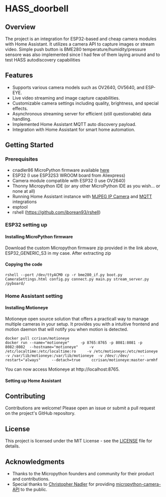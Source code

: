 # HASS_doorbell

## Overview

The project is an integration for ESP32-based and cheap camera modules with Home Assistant. It utilizes a camera API to capture images or stream video. 
Simple push button is 
BME280 temperature/humidity/pressure sensore was also implemented since I had few of them laying around and to 
test HASS autodiscovery capabilities
 

## Features

- Supports various camera models such as OV2640, OV5640, and ESP-EYE.
- Live video streaming and image capture capabilities.
- Customizable camera settings including quality, brightness, and special effects.
- Asynchronous streaming server for efficient (still questionable) data handling.
- Implemented Home Assistant MQTT auto discovery payload.
- Integration with Home Assistant for smart home automation.

## Getting Started

### Prerequisites

- cnadler86 MicroPython firmware available [here](https://github.com/cnadler86/micropython-camera-API/releases/tag/v0.3.0)
- ESP32 (I use ESP32S3 WROOM board from Aliexpress)
- Camera module compatible with ESP32 (I use OV2640)
- Thonny Micropython IDE (or any other MicroPython IDE as you wish... or none at all)
- Running Home Assistant instance with [MJPEG IP Camera](https://www.home-assistant.io/integrations/mjpeg) and [MQTT](https://www.home-assistant.io/integrations/mqtt/) integrations
- esptool
- rshell (https://github.com/jborean93/rshell)

### ESP32 setting up

#### Installing MicroPython firmware

Download the custom Micropython firmware zip provided in the link above, ESP32_GENERIC_S3 in my case. 
After extracting zip 

#### Copying the code

```
rshell --port /dev/ttyACM0 cp -r bme280_if.py boot.py CameraSettings.html config.py connect.py main.py stream_server.py /pyboard/
```


### Home Assistant setting 

#### Installing Motioneye

Motioneye open source solution that offers a practicall way to manage multiple cameras in your setup.
It provides you with a intuitive frontend and motion daemon that will notify you when motion is detected.

```
docker pull ccrisan/motioneye
docker run --name="motioneye"     -p 8765:8765 -p 8081:8081 -p 8082:8082  --hostname="motioneye"     -v /etc/localtime:/etc/localtime:ro     -v /etc/motioneye:/etc/motioneye     -v /var/lib/motioneye:/var/lib/motioneye  -v /dev/:/dev/     --restart="always"     --detach=true     ccrisan/motioneye:master-armhf
```

You can now access Motioneye at http://localhost:8765.

#### Setting up Home Assistant





## Contributing

Contributions are welcome! Please open an issue or submit a pull request on the project's GitHub repository.

## License

This project is licensed under the MIT License - see the [LICENSE](LICENSE) file for details.

## Acknowledgments

- Thanks to the Micropython founders and community for their product and contributions.
- Special thanks to [Christopher Nadler](https://github.com/cnadler86) for providing [micropython-camera-API](https://github.com/cnadler86/micropython-camera-API) to the public.
  